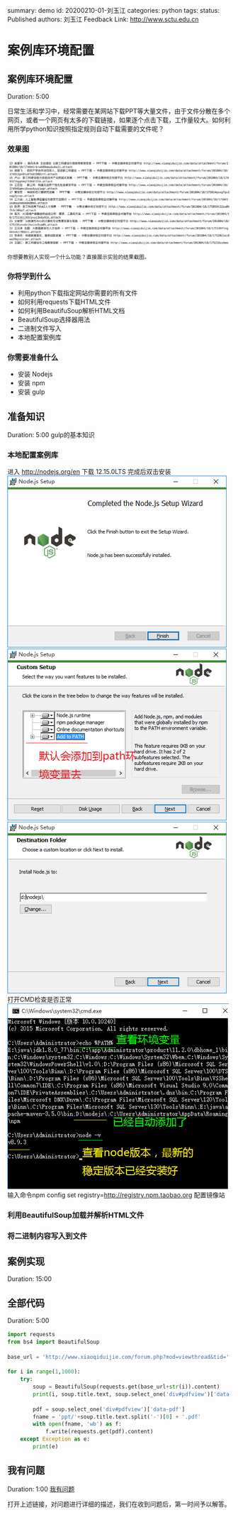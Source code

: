 summary: demo
id: 20200210-01-刘玉江
categories: python
tags: 
status: Published 
authors: 刘玉江
Feedback Link: http://www.sctu.edu.cn

# 案例库环境配置

## 案例库环境配置
Duration: 5:00


日常生活和学习中，经常需要在某网站下载PPT等大量文件，由于文件分散在多个网页，或者一个网页有太多的下载链接，如果逐个点击下载，工作量较大。如何利用所学python知识按照指定规则自动下载需要的文件呢？

### 效果图
![数据采集效果图](assets/20200210-01-陈功锁-1.png)

`你想要教别人实现一个什么功能？直接展示实验的结果截图。`

### 你将学到什么

* 利用python下载指定网站你需要的所有文件
* 如何利用requests下载HTML文件
* 如何利用BeautifuSoup解析HTML文档
* BeautifulSoup选择器用法
* 二进制文件写入
* 本地配置案例库

### 你需要准备什么


- 安装 Nodejs
- 安装 npm
- 安装 gulp

## 准备知识
Duration: 5:00
gulp的基本知识


### 本地配置案例库
进入 http://nodejs.org/en 下载 12.15.0LTS
完成后双击安装
![实例图1](assets/20200210-01-刘玉江-1.png)
![实例图2](assets/20200210-01-刘玉江-2.png)
![实例图3](assets/20200210-01-刘玉江-3.png)
打开CMD检查是否正常
![实例图4](assets/20200210-01-刘玉江-4.png)
输入命令npm config set registry=http://registry.npm.taobao.org 配置镜像站

### 利用BeautifulSoup加载并解析HTML文件

### 将二进制内容写入到文件

## 案例实现
Duration: 15:00

## 全部代码
Duration: 5:00

```python
import requests
from bs4 import BeautifulSoup

base_url = 'http://www.xiaoqiduijie.com/forum.php?mod=viewthread&tid='

for i in range(1,1000):
    try: 
        soup = BeautifulSoup(requests.get(base_url+str(i)).content)
        print(i, soup.title.text, soup.select_one('div#pdfview')['data-pdf'])
        
        pdf = soup.select_one('div#pdfview')['data-pdf']
        fname = 'ppt/'+soup.title.text.split('-')[0] + '.pdf'
        with open(fname, 'wb') as f:
            f.write(requests.get(pdf).content)
    except Exception as e:
        print(e)
```


## 我有问题
Duration: 1:00
[我有问题](https://github.com/gschen/sctu-issue/issues/new)

打开上述链接，对问题进行详细的描述，我们在收到问题后，第一时间予以解答。